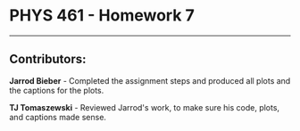 # PHYS 461 - Homework 7
---
## Contributors:

**Jarrod Bieber** - Completed the assignment steps and produced all plots and the captions for the plots.

**TJ Tomaszewski** - Reviewed Jarrod's work, to make sure his code, plots, and captions made sense.
